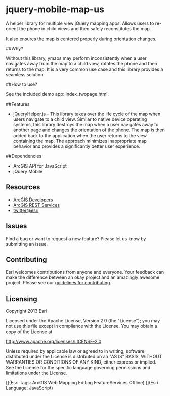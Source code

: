 jquery-mobile-map-us
=================

A helper library for multiple view jQuery mapping apps. Allows users to re-orient the phone in child views and then safely reconstitutes the map.

It also ensures the map is centered properly during orientation changes.

##Why? 

Without this library, ymaps may perform inconsistently when a user navigates away from the map to a child view, rotates the phone and then returns to the map. It is a very common use case and this library provides a seamless solution.

##How to use?

See the included demo app: index_twopage.html.
		
##Features

* jQueryHelper.js - This library takes over the life cycle of the map when users navigate to a child view. Similar to native device operating systems, this library destroys the map when a user navigates away to another page and changes the orientation of the phone. The map is then added back to the application when the user returns to the view containing the map. The approach minimizes inappropriate map behavior and provides a significantly better user experience.

##Dependencies
* ArcGIS API for JavaScript
* jQuery Mobile

## Resources

* [ArcGIS Developers](http://developers.arcgis.com)
* [ArcGIS REST Services](http://resources.arcgis.com/en/help/arcgis-rest-api/)
* [twitter@esri](http://twitter.com/esri)

## Issues

Find a bug or want to request a new feature?  Please let us know by submitting an issue.

## Contributing

Esri welcomes contributions from anyone and everyone. Your feedback can make the difference between an okay project and an amazingly awesome project. Please see our [guidelines for contributing](https://github.com/esri/contributing).


## Licensing
Copyright 2013 Esri

Licensed under the Apache License, Version 2.0 (the "License");
you may not use this file except in compliance with the License.
You may obtain a copy of the License at

   http://www.apache.org/licenses/LICENSE-2.0

Unless required by applicable law or agreed to in writing, software
distributed under the License is distributed on an "AS IS" BASIS,
WITHOUT WARRANTIES OR CONDITIONS OF ANY KIND, either express or implied.
See the License for the specific language governing permissions and
limitations under the License.

[](Esri Tags: ArcGIS Web Mapping Editing FeatureServices Offline)
[](Esri Language: JavaScript)



